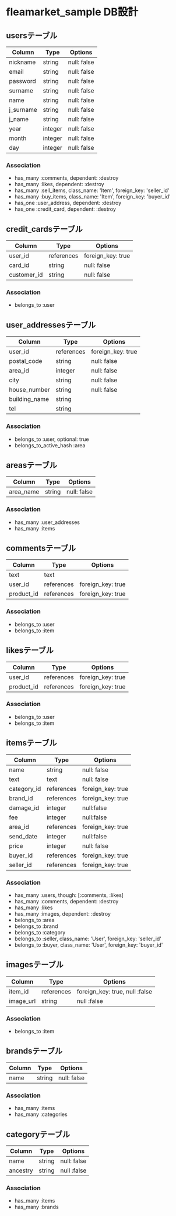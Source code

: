 # fleamarket_sample DB設計
## usersテーブル
|Column|Type|Options|
|------|----|-------|
|nickname|string|null: false|
|email|string|null: false|
|password|string|null: false|
|surname|string|null: false|
|name|string|null: false|
|j_surname|string|null: false|
|j_name|string|null: false|
|year|integer|null: false|
|month|integer|null: false|
|day|integer|null: false|
### Association
- has_many :comments, dependent: :destroy
- has_many :likes, dependent: :destroy
- has_many :sell_items, class_name: 'Item', foreign_key: 'seller_id'
- has_many :buy_items, class_name: 'Item', foreign_key: 'buyer_id'
- has_one :user_address, dependent: :destroy
- has_one :credit_card, dependent: :destroy


## credit_cardsテーブル
|Column|Type|Options|
|------|----|-------|
|user_id|references|foreign_key: true|
|card_id|string|null: false|
|customer_id|string|null: false|
### Association
- belongs_to :user


## user_addressesテーブル
|Column|Type|Options|
|------|----|-------|
|user_id|references|foreign_key: true|
|postal_code|string|null: false|
|area_id|integer|null: false|
|city|string|null: false|
|house_number|string|null: false|
|building_name|string||
|tel|string||
### Association
- belongs_to :user, optional: true
- belongs_to_active_hash :area


## areasテーブル
|Column|Type|Options|
|------|----|-------|
|area_name|string|null: false|
### Association
- has_many :user_addresses
- has_many :items


## commentsテーブル
|Column|Type|Options|
|------|----|-------|
|text|text||
|user_id|references|foreign_key: true|
|product_id|references|foreign_key: true|
### Association
- belongs_to :user
- belongs_to :item


## likesテーブル
|Column|Type|Options|
|------|----|-------|
|user_id|references|foreign_key: true|
|product_id|references|foreign_key: true|
### Association
- belongs_to :user
- belongs_to :item


## itemsテーブル
|Column|Type|Options|
|------|----|-------|
|name|string|null: false|
|text|text|null: false|
|category_id|references|foreign_key: true|
|brand_id|references|foreign_key: true|
|damage_id|integer|null:false|
|fee|integer|null:false|
|area_id|references|foreign_key: true|
|send_date|integer|null:false|
|price|integer|null: false|
|buyer_id|references|foreign_key: true|
|seller_id|references|foreign_key: true|
### Association
- has_many :users, though: [:comments, :likes]
- has_many :comments, dependent: :destroy
- has_many :likes
- has_many :images, dependent: :destroy
- belongs_to :area
- belongs_to :brand
- belongs_to :category
- belongs_to :seller, class_name: 'User', foreign_key: 'seller_id'
- belongs_to :buyer, class_name: 'User', foreign_key: 'buyer_id'


## imagesテーブル
|Column|Type|Options|
|------|----|-------|
|item_id|references|foreign_key: true, null :false|
|image_url|string|null :false|
### Association
- belongs_to :item


## brandsテーブル
|Column|Type|Options|
|------|----|-------|
|name|string|null: false|
### Association
- has_many :items
- has_many :categories


## categoryテーブル
|Column|Type|Options|
|------|----|-------|
|name|string|null: false|
|ancestry|string|null :false|
### Association
- has_many :items
- has_many :brands